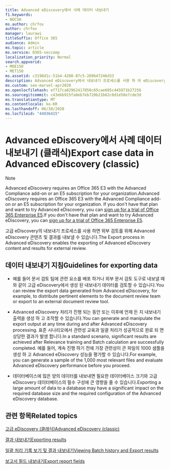 ```yaml
---
title: Advanced eDiscovery에서 사례 데이터 내보내기
f1.keywords:
- NOCSH
ms.author: chrfox
author: chrfox
manager: laurawi
titleSuffix: Office 365
audience: Admin
ms.topic: article
ms.service: O365-seccomp
localization_priority: Normal
search.appverid:
- MOE150
- MET150
ms.assetid: c3198d1c-51b4-4280-87c5-269b47246d33
description: Advanced eDiscovery에서 내보내기 프로세스를 사용 하 여 eDiscovery 사례 데이터 및 검토 결과를 내보내기 위한 지침을 이해 합니다.
ms.custom: seo-marvel-apr2020
ms.openlocfilehash: ef717ca82962417856c65cae605c445971b27256
ms.sourcegitcommit: c43ebb915fa0eb7eb720b21b62c0d1e58e7cde3d
ms.translationtype: MT
ms.contentlocale: ko-KR
ms.lasthandoff: 06/30/2020
ms.locfileid: "44936415"
---
```

# <a name="export-case-data-in-advanced-ediscovery-classic"></a><span data-ttu-id="b620d-103">Advanced eDiscovery에서 사례 데이터 내보내기 (클래식)</span><span class="sxs-lookup"><span data-stu-id="b620d-103">Export case data in Advanced eDiscovery (classic)</span></span>

> [!NOTE]
> <span data-ttu-id="b620d-104">Advanced eDiscovery requires an Office 365 E3 with the Advanced Compliance add-on or an E5 subscription for your organization.</span><span class="sxs-lookup"><span data-stu-id="b620d-104">Advanced eDiscovery requires an Office 365 E3 with the Advanced Compliance add-on or an E5 subscription for your organization.</span></span> <span data-ttu-id="b620d-105">If you don't have that plan and want to try Advanced eDiscovery, you can [sign up for a trial of Office 365 Enterprise E5](https://go.microsoft.com/fwlink/p/?LinkID=698279).</span><span class="sxs-lookup"><span data-stu-id="b620d-105">If you don't have that plan and want to try Advanced eDiscovery, you can [sign up for a trial of Office 365 Enterprise E5](https://go.microsoft.com/fwlink/p/?LinkID=698279).</span></span> 
  
<span data-ttu-id="b620d-106">고급 eDiscovery의 내보내기 프로세스를 사용 하면 외부 검토를 위해 Advanced eDiscovery 콘텐츠 및 결과를 내보낼 수 있습니다.</span><span class="sxs-lookup"><span data-stu-id="b620d-106">The Export process in Advanced eDiscovery enables the exporting of Advanced eDiscovery content and results for external review.</span></span> 
  
## <a name="guidelines-for-exporting-data"></a><span data-ttu-id="b620d-107">데이터 내보내기 지침</span><span class="sxs-lookup"><span data-stu-id="b620d-107">Guidelines for exporting data</span></span>

- <span data-ttu-id="b620d-108">예를 들어 문서 검토 팀에 관련 요소를 배포 하거나 외부 문서 검토 도구로 내보낼 때와 같이 고급 eDiscovery에서 생성 된 내보내기 데이터를 검토할 수 있습니다.</span><span class="sxs-lookup"><span data-stu-id="b620d-108">You can review the export data generated from Advanced eDiscovery, for example, to distribute pertinent elements to the document review team or export to an external document review tool.</span></span>
    
- <span data-ttu-id="b620d-109">Advanced eDiscovery 처리가 진행 되는 동안 또는 이후에 언제 든 지 내보내기 출력을 생성 하 고 조작할 수 있습니다.</span><span class="sxs-lookup"><span data-stu-id="b620d-109">You can generate and manipulate the export output at any time during and after Advanced eDiscovery processing.</span></span> <span data-ttu-id="b620d-110">표준 시나리오에서 관련성 교육과 일괄 처리가 성공적으로 완료 되 면 상당한 결과가 발생 합니다.</span><span class="sxs-lookup"><span data-stu-id="b620d-110">In a standard scenario, significant results are achieved after Relevance training and Batch calculation are successfully completed.</span></span> <span data-ttu-id="b620d-111">예를 들어, 계속 진행 하기 전에 가장 관련성이 큰 파일의 1000 샘플을 생성 하 고 Advanced eDiscovery 성능을 평가할 수 있습니다.</span><span class="sxs-lookup"><span data-stu-id="b620d-111">For example, you can generate a sample of the 1,000 most relevant files and evaluate Advanced eDiscovery performance before you proceed.</span></span>
    
- <span data-ttu-id="b620d-112">데이터베이스에 많은 양의 데이터를 내보내면 필요한 데이터베이스 크기와 고급 eDiscovery 데이터베이스의 필수 구성에 큰 영향을 줄 수 있습니다.</span><span class="sxs-lookup"><span data-stu-id="b620d-112">Exporting a large amount of data to a database may have a significant impact on the required database size and the required configuration of the Advanced eDiscovery database.</span></span>
    
## <a name="related-topics"></a><span data-ttu-id="b620d-113">관련 항목</span><span class="sxs-lookup"><span data-stu-id="b620d-113">Related topics</span></span>

[<span data-ttu-id="b620d-114">고급 eDiscovery (클래식)</span><span class="sxs-lookup"><span data-stu-id="b620d-114">Advanced eDiscovery (classic)</span></span>](office-365-advanced-ediscovery.md)
  
[<span data-ttu-id="b620d-115">결과 내보내기</span><span class="sxs-lookup"><span data-stu-id="b620d-115">Exporting results </span></span>](export-results-in-advanced-ediscovery.md)
  
[<span data-ttu-id="b620d-116">일괄 처리 기록 보기 및 결과 내보내기</span><span class="sxs-lookup"><span data-stu-id="b620d-116">Viewing Batch history and Export results</span></span>](view-batch-history-and-export-past-results.md)

[<span data-ttu-id="b620d-117">보고서 필드 내보내기</span><span class="sxs-lookup"><span data-stu-id="b620d-117">Export report fields</span></span>](export-report-fields-in-advanced-ediscovery.md)

